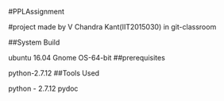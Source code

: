 #PPLAssignment

#project made by V Chandra Kant(IIT2015030) in git-classroom

##System Build

ubuntu 16.04 Gnome
OS-64-bit
##prerequisites

python-2.7.12
##Tools Used

python - 2.7.12
pydoc
